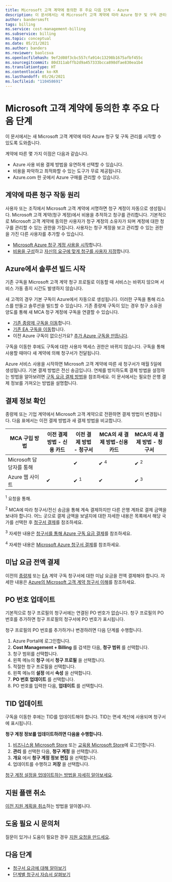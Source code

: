 ```yaml
---
title: Microsoft 고객 계약에 동의한 후 주요 다음 단계 - Azure
description: 이 문서에서는 새 Microsoft 고객 계약에 따라 Azure 청구 및 구독 관리를 시작할 수 있도록 도와줍니다.
author: bandersmsft
tags: billing
ms.service: cost-management-billing
ms.subservice: billing
ms.topic: conceptual
ms.date: 05/21/2021
ms.author: banders
ms.reviewer: baolcsva
ms.openlocfilehash: 9ef2d08f3cbc557cfa914c13298b1675afbf455c
ms.sourcegitcommit: 80d311abffb2d9a457333bcca898dfae830ea1b4
ms.translationtype: HT
ms.contentlocale: ko-KR
ms.lasthandoff: 05/26/2021
ms.locfileid: "110458691"
---
```

# <a name="key-next-steps-after-accepting-your-microsoft-customer-agreement"></a>Microsoft 고객 계약에 동의한 후 주요 다음 단계

이 문서에서는 새 Microsoft 고객 계약에 따라 Azure 청구 및 구독 관리를 시작할 수 있도록 도와줍니다.

계약에 따른 몇 가지 이점은 다음과 같습니다.

- Azure 사용 비용 결제 방법을 유연하게 선택할 수 있습니다.
- 비용을 파악하고 최적화할 수 있는 도구가 무료 제공됩니다.
- Azure.com 한 곳에서 Azure 구매를 관리할 수 있습니다.

## <a name="how-billing-works-under-the-agreement"></a>계약에 따른 청구 작동 원리

사용자 또는 조직에서 Microsoft 고객 계약에 서명하면 청구 계정이 자동으로 생성됩니다. Microsoft 고객 계약(청구 계정)에서 비용을 추적하고 청구를 관리합니다. 기본적으로 Microsoft 고객 계약에 동의한 사용자가 청구 계정의 소유자가 되며 계정에 대한 청구를 관리할 수 있는 권한을 가집니다. 사용자는 청구 계정을 보고 관리할 수 있는 권한을 가진 다른 사용자를 추가할 수 있습니다.

- [Microsoft Azure 청구 계정 사용을 시작](../understand/mca-overview.md)합니다.
- [비용을 구성](https://www.youtube.com/watch?v=7RxTfShGHwU)하고 [자신의 요구에 맞게 청구를 사용자 지정](../manage/mca-section-invoice.md)합니다.

## <a name="start-building-your-solutions-in-azure"></a>Azure에서 솔루션 빌드 시작

기존 구독을 Microsoft 고객 계약 청구 프로필로 이동할 때 서비스는 바뀌지 않으며 서비스 가동 중지 시간도 발생하지 않습니다.

새 고객의 경우 기본 구독이 Azure에서 자동으로 생성됩니다. 이러한 구독을 통해 리소스를 만들고 솔루션을 빌드할 수 있습니다. 기존 종량제 구독이 있는 경우 청구 소유권 양도를 통해 새 MCA 청구 계정에 구독을 연결할 수 있습니다.

- [기존 종량제 구독을 이동](../manage/mca-request-billing-ownership.md)합니다.
- [기존 EA 구독을 이동](../manage/mca-setup-account.md)합니다.
- 이전 Azure 구독이 없으신가요? [추가 Azure 구독을 만듭니다](../manage/create-subscription.md).

구독을 이동한 후에도 구독에 대한 사용자 액세스 권한은 바뀌지 않습니다. 구독을 통해 사용할 때마다 새 계약에 의해 청구서가 전달됩니다.

Azure 서비스 사용을 시작하면 Microsoft 고객 계약에 따른 새 청구서가 매월 5일에 생성됩니다. 기본 결제 방법은 전신 송금입니다. 연체를 방지하도록 결제 방법을 설정하는 방법을 알아보려면 [구독 요금 결제 방법](../understand/pay-bill.md#wire-bank-details)을 참조하세요. 이 문서에서는 필요한 은행 결제 정보를 가져오는 방법을 설명합니다.

## <a name="confirm-payment-details"></a>결제 정보 확인

종량제 또는 기업 계약에서 Microsoft 고객 계약으로 전환하면 결제 방법이 변경됩니다. 다음 표에서는 이전 결제 방법과 새 결제 방법을 비교합니다.

| MCA 구입 방법 | 이전 결제 방법 - 신용 카드 | 이전 결제 방법 - 청구서 | MCA의 새 결제 방법-신용 카드 | MCA의 새 결제 방법 - 청구서 |
| --- | --- | --- |--- |--- |
| Microsoft 담당자를 통해 |  | ✔  |  ✔ <sup>4</sup> | ✔ <sup>2</sup> |
| Azure 웹 사이트 | ✔ | ✔ <sup>1</sup> | ✔ | ✔ <sup>3</sup> |

<sup>1</sup> 요청을 통해.

<sup>2</sup> MCA에 따라 청구서/전신 송금을 통해 계속 결제하지만 다른 은행 계좌로 결제 금액을 보내야 합니다. 어느 곳으로 결제 금액을 보낼지에 대한 자세한 내용은 목록에서 해당 국가를 선택한 후 [청구서 결제](../understand/pay-bill.md#wire-bank-details)를 참조하세요.

<sup>3</sup> 자세한 내용은 [청구서를 통해 Azure 구독 요금 결제](../manage/pay-by-invoice.md)를 참조하세요.

<sup>4</sup> 자세한 내용은 [Microsoft Azure 청구서 결제](../understand/pay-bill.md#pay-now-in-the-azure-portal)를 참조하세요.

## <a name="complete-outstanding-payments"></a>미납 요금 전액 결제

이전의 [종량제](../understand/download-azure-invoice.md) 또는 [EA](../manage/ea-portal-enrollment-invoices.md) 계약 구독 청구서에 대한 미납 요금을 전액 결제해야 합니다. 자세한 내용은 [Azure의 Microsoft 고객 계약 청구서 이해](../understand/mca-understand-your-invoice.md#billing-period)를 참조하세요.

## <a name="update-a-po-number"></a>PO 번호 업데이트

기본적으로 청구 프로필의 청구서에는 연결된 PO 번호가 없습니다. 청구 프로필의 PO 번호를 추가하면 청구 프로필의 청구서에 PO 번호가 표시됩니다.

청구 프로필의 PO 번호를 추가하거나 변경하려면 다음 단계를 수행합니다.

1.  Azure Portal에 로그인합니다.
1.  **Cost Management + Billing** 를 검색한 다음, **청구 범위** 를 선택합니다.
1.  청구 범위를 선택합니다.
1.  왼쪽 메뉴의 **청구** 에서 **청구 프로필** 을 선택합니다.
1.  적절한 청구 프로필을 선택합니다.
1.  왼쪽 메뉴의 **설정** 에서 **속성** 을 선택합니다.
1.  **PO 번호 업데이트** 를 선택합니다.
1.  PO 번호를 입력한 다음, **업데이트** 를 선택합니다.


## <a name="update-your-tax-id"></a>TID 업데이트

구독을 이동한 후에는 TID를 업데이트해야 합니다. TID는 면세 계산에 사용되며 청구서에 표시됩니다.

**청구 계정 정보를 업데이트하려면 다음을 수행합니다.**

1. [비즈니스용 Microsoft Store](https://businessstore.microsoft.com/) 또는 [교육용 Microsoft Store](https://educationstore.microsoft.com/)에 로그인합니다.
1. **관리** 를 선택한 다음, **청구 계정** 을 선택합니다.
1. **개요** 에서 **청구 계정 정보 편집** 을 선택합니다.
1. 업데이트를 수행하고 **저장** 을 선택합니다.

[청구 계정 설정을 업데이트하는 방법을 자세히 알아보세요](/microsoft-store/update-microsoft-store-for-business-account-settings).

## <a name="cancel-support-plan"></a>지원 플랜 취소

[이전 지원 계획을 취소](../manage/mca-request-billing-ownership.md?toc=/azure/cost-management-billing/microsoft-customer-agreement/toc.json#cancel-a-prior-support-plan)하는 방법을 알아봅니다.

## <a name="need-help-contact-us"></a>도움 필요 시 문의처

질문이 있거나 도움이 필요한 경우 [지원 요청을 만드세요](https://go.microsoft.com/fwlink/?linkid=2083458).

## <a name="next-steps"></a>다음 단계

- [청구서 요금에 대해 알아보기](https://www.youtube.com/watch?v=e2LGZZ7GubA)
- [단계별 청구서 자습서 살펴보기](../understand/review-customer-agreement-bill.md)